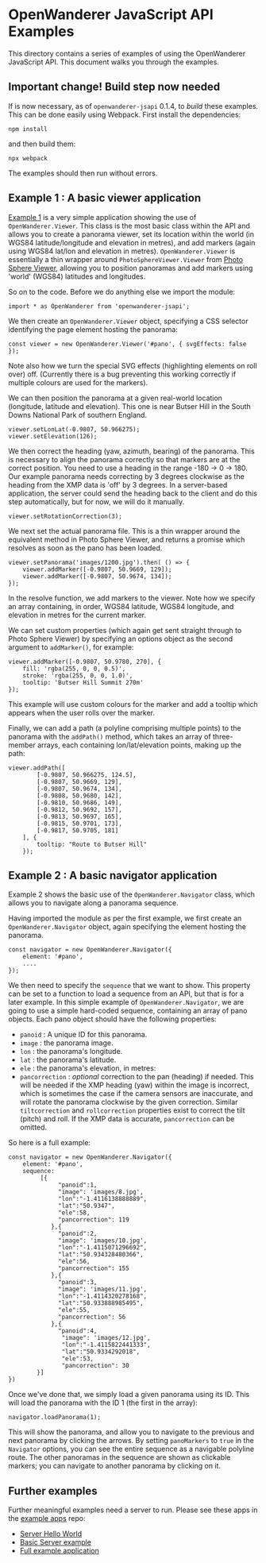 # OpenWanderer JavaScript API Examples

This directory contains a series of examples of using the OpenWanderer JavaScript API. This document walks you through the examples.

## Important change! Build step now needed

If is now necessary, as of `openwanderer-jsapi` 0.1.4, to *build* these examples. This can be done easily using Webpack. First install the dependencies:
```
npm install
```
and then build them:
```
npx webpack
```
The examples should then run without errors.

## Example 1 : A basic viewer application

[Example 1](ex1.html) is a very simple application showing the use of `OpenWanderer.Viewer`. This class is the most basic class within the API and allows you to create a panorama viewer, set its location within the world (in WGS84 latitude/longitude and elevation in metres), and add markers (again using WGS84 lat/lon and elevation in metres). `OpenWanderer.Viewer` is essentially a thin wrapper around `PhotoSphereViewer.Viewer` from [Photo Sphere Viewer](https://photo-sphere-viewer.js.org), allowing you to position panoramas and add markers using 'world' (WGS84) latitudes and longitudes.

So on to the code. Before we do anything else we import the module:
```
import * as OpenWanderer from 'openwanderer-jsapi';
```
We then create an `OpenWanderer.Viewer` object, specifying a CSS selector identifying the page element hosting the panorama:
```
const viewer = new OpenWanderer.Viewer('#pano', { svgEffects: false });
```
Note also how we turn the special SVG effects (highlighting elements on roll over) off. (Currently there is a bug preventing this working correctly if multiple colours are used for the markers).

We can then position the panorama at a given real-world location (longitude,
latitude and elevation). This one is near Butser Hill in the South Downs
National Park of southern England.
```
viewer.setLonLat(-0.9807, 50.966275);
viewer.setElevation(126);
```
We then correct the heading (yaw, azimuth, bearing) of the panorama. This is necessary to align the panorama correctly so that markers are at the correct position.  You need to use a heading in the range -180 -> 0 -> 180. Our example panorama needs correcting by 3 degrees clockwise as the heading from the XMP data is 'off' by 3 degrees. In a server-based application, the server could send the heading back to the client and do this step automatically, but for now, we will do it manually.
```
viewer.setRotationCorrection(3);
```
We next set the actual panorama file. This is a thin wrapper around the 
equivalent method in Photo Sphere Viewer, and returns a promise which resolves
as soon as the pano has been loaded.
```
viewer.setPanorama('images/1200.jpg').then( () => {
    viewer.addMarker([-0.9807, 50.9669, 129]);
    viewer.addMarker([-0.9807, 50.9674, 134]);
});
```
In the resolve function, we add markers to the viewer. Note how we specify
an array containing, in order, WGS84 latitude, WGS84 longitude, and elevation
in metres for the current marker.

We can set custom properties (which again get sent straight through to
Photo Sphere Viewer) by specifying an options object as the second argument to
`addMarker()`, for example:
```
viewer.addMarker([-0.9807, 50.9780, 270], {
    fill: 'rgba(255, 0, 0, 0.5)',
    stroke: 'rgba(255, 0, 0, 1.0)',
    tooltip: 'Butser Hill Summit 270m'
});
```
This example will use custom colours for the marker and add a tooltip which
appears when the user rolls over the marker.

Finally, we can add a path (a polyline comprising multiple points) to the 
panorama with the `addPath()` method, which takes an array of three-member arrays, each containing lon/lat/elevation points, making up the path:
```
viewer.addPath([
        [-0.9807, 50.966275, 124.5],
        [-0.9807, 50.9669, 129],
        [-0.9807, 50.9674, 134],
        [-0.9808, 50.9680, 142],
        [-0.9810, 50.9686, 149],
        [-0.9812, 50.9692, 157],
        [-0.9813, 50.9697, 165],
        [-0.9815, 50.9701, 173],
        [-0.9817, 50.9705, 181]
    ], {
        tooltip: "Route to Butser Hill"
    });
```

## Example 2 : A basic navigator application

Example 2 shows the basic use of the `OpenWanderer.Navigator` class, which allows you to navigate along a panorama sequence.

Having imported the module as per the first example, we first create an `OpenWanderer.Navigator` object, again specifying the element hosting the panorama.
```
const navigator = new OpenWanderer.Navigator({
    element: '#pano',
    ....
});
```
We then need to specify the `sequence` that we want to show. This property
can be set to a function to load a sequence from an API, but that is for a
later example. In this simple example of `OpenWanderer.Navigator`, we
are going to use a simple hard-coded sequence, containing an array of pano
objects. Each pano object should have the following properties:
- `panoid` : A unique ID for this panorama.
- `image` : the panorama image.
- `lon` : the panorama's longitude.
- `lat` : the panorama's latitude.
- `ele` : the panorama's elevation, in metres:
- `pancorrection` : *optional* correction to the pan (heading) if needed. This will be needed if the XMP heading (yaw) within the image is incorrect, which is sometimes the case if the camera sensors are inaccurate, and will rotate the panorama clockwise by the given correction. Similar `tiltcorrection` and `rollcorrection` properties exist to correct the tilt (pitch) and roll. If the XMP data is accurate, `pancorrection` can be omitted.

So here is a full example:
```
const navigator = new OpenWanderer.Navigator({
    element: '#pano',    
    sequence: 
         [{
              "panoid":1,
              "image": 'images/8.jpg',
              "lon":"-1.4116138888889",
              "lat":"50.9347",
              "ele":58,
              "pancorrection": 119
            },{ 
              "panoid":2,
              "image": 'images/10.jpg',
              "lon":"-1.4115071296692",
              "lat":"50.934328480366",
              "ele":56,
              "pancorrection": 155
            },{
              "panoid":3,
              "image": 'images/11.jpg',
              "lon":"-1.4114320278168",
              "lat":"50.933888985495",
              "ele":55,
              "pancorrection": 56
            },{
              "panoid":4,
               "image": 'images/12.jpg',
               "lon":"-1.4115822441333",
               "lat":"50.9334292018",
               "ele":53,
               "pancorrection": 30
        }]
})
``` 
Once we've done that, we simply load a given panorama using its ID. This
will load the panorama with the ID 1 (the first in the array):
```
navigator.loadPanorama(1);
```
This will show the panorama, and allow you to navigate to the previous and next panorama by clicking the arrows. By setting `panoMarkers` to `true` in the `Navigator` options, you can see the entire sequence as a navigable polyline route. The other panoramas in the sequence are shown as clickable markers; you can navigate to another panorama by clicking on it.

## Further examples

Further meaningful examples need a server to run. Please see these apps in the [example apps](https://github.com/openwanderer/example-app) repo:

- [Server Hello World](https://github.com/openwanderer/example-app/tree/master/hello-world)
- [Basic Server example](https://github.com/openwanderer/example-app/tree/master/basic)
- [Full example application](https://github.com/openwanderer/example-app/tree/master/full)
